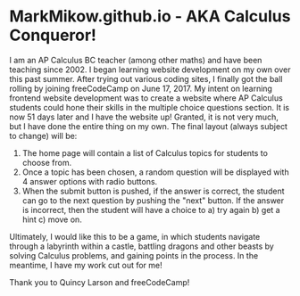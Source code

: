 # MarkMikow.github.io  -  AKA Calculus Conqueror!
I am an AP Calculus BC teacher (among other maths) and have been teaching since 2002.
I began learning website development on my own over this past summer. After trying out various coding sites, I finally got the ball rolling by joining freeCodeCamp on June 17, 2017.
My intent on learning frontend website development was to create a website where AP Calculus students could hone their skills in the multiple choice questions section.
It is now 51 days later and I have the website up!
Granted, it is not very much, but I have done the entire thing on my own. The final layout (always subject to change) will be:
1) The home page will contain a list of Calculus topics for students to choose from.
2) Once a topic has been chosen, a random question will be displayed with 4 answer options with radio buttons.
3) When the submit button is pushed, if the answer is correct, the student can go to the next question by pushing the "next" button. If the answer is incorrect, then the student will have a choice to 
a) try again
b) get a hint
c) move on.

Ultimately, I would like this to be a game, in which students navigate through a labyrinth within a castle, battling dragons and other beasts by solving Calculus problems, and gaining points in the process.
In the meantime, I have my work cut out for me!

Thank you to Quincy Larson and freeCodeCamp!

